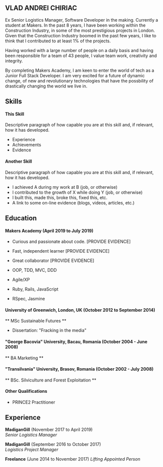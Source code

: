 ## VLAD ANDREI CHIRIAC

Ex Senior Logistics Manager, Software Developer in the making. Currently a student at Makers. In the past 8 years, I have been working within the Construction Industry, in some of the most prestigious projects in London. Given that the Construction Industry boomed in the past few years, I like to think that I contributed to at least 1% of the projects.

Having worked with a large number of people on a daily basis and having been responsible for a team of 43 people, I value team work, creativity and integrity.

By completing Makers Academy, I am keen to enter the world of tech as a Junior Full Stack Developer. I am very excited for a future of dynamic change, of new and revolutionary technologies that have the possbility of drastically changing the world we live in.

## Skills

#### This Skill

Descriptive paragraph of how capable you are at this skill and, if relevant, how it has developed.

- Experience
- Achievements
- Evidence

#### Another Skill

Descriptive paragraph of how capable you are at this skill and, if relevant, how it has developed.

- I achieved A during my work at B (job, or otherwise)
- I contributed to the growth of X while doing Y (job, or otherwise)
- I built this, made this, broke this, fixed this, etc.
- A link to some on-line evidence (blogs, videos, articles, etc.)

## Education

#### Makers Academy (April 2019 to July 2019)

- Curious and passionate about code. [PROVIDE EVIDENCE]
- Fast, independent learner [PROVIDE EVIDENCE]
- Great collaborator [PROVIDE EVIDENCE]

- OOP, TDD, MVC, DDD
- Agile/XP
- Ruby, Rails, JavaScript
- RSpec, Jasmine

#### University of Greenwich, London, UK (October 2012 to September 2014) 
  ** MSc Sustainable Futures **
- Dissertation: "Fracking in the media"

#### "George Bacovia" University, Bacau, Romania (October 2004 - June 2008) 
  ** BA Marketing **

#### "Transilvania" University, Brasov, Romania (October 2002 - July 2008) 
  ** BSc. Silviculture and Forest Exploitation **

#### Other Qualifications
- PRINCE2 Practitioner
  
## Experience

**MadiganGill** (November 2017 to April 2019)    
*Senior Logistics Manager*  

**MadiganGill** (September 2016 to October 2017)   
*Logistics Project Manager* 

**Freelance** (June 2014 to November 2017)
*Lifting Appointed Person*
